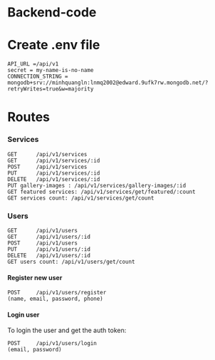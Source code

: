 # Backend-code

# Create .env file
```
API_URL =/api/v1
secret = my-name-is-no-name
CONNECTION_STRING = mongodb+srv://minhquangln:lnmq2002@edward.9ufk7rw.mongodb.net/?retryWrites=true&w=majority
```

# Routes

### Services

```
GET      /api/v1/services
GET      /api/v1/services/:id
POST     /api/v1/services
PUT      /api/v1/services/:id
DELETE   /api/v1/services/:id
PUT gallery-images : /api/v1/services/gallery-images/:id
GET featured services: /api/v1/services/get/featured/:count
GET services count: /api/v1/services/get/count
```

### Users

```
GET      /api/v1/users
GET      /api/v1/users/:id
POST     /api/v1/users
PUT      /api/v1/users/:id
DELETE   /api/v1/users/:id
GET users count: /api/v1/users/get/count
```

#### Register new user

```
POST     /api/v1/users/register
(name, email, password, phone)
```

#### Login user

To login the user and get the auth token:

```
POST     /api/v1/users/login
(email, password)
```

